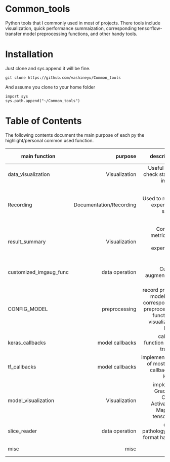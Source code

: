 # Common_tools
Python tools that I commonly used in most of projects. There tools include visualization, quick performance summaization, corresponding tensorflow-transfer model preprocessing functions, and other handy tools.

# Installation
Just clone and sys append it will be fine.
```
git clone https://github.com/vashineyu/Common_tools
```
And assume you clone to your home folder
```
import sys
sys.path.append("~/Common_tools")
```

# Table of Contents
The following contents document the main purpose of each py the highlight/personal common used function.
<To be done>

main function|purpose|description|highlight/most used function
-------------|------:|----------:|----------------------------:
data_visualization | Visualization| Useful when check stacked images | img_combine: plot a stack of images into grid-like
Recording | Documentation/Recording | Used to record experiment setting | Experiment_Recoding is a class for you to put experiment related configs/setting into a new folder.  
result_summary | Visualization | Compute metric after your experiment done | pdml is a good package!
customized_imgaug_func | data operation | Custom augmentation | includes special image augmentations such as channel shift & color space swap
CONFIG_MODEL | preprocessing | record pretrain models and corresponding preprocessing functions / visualization layers | Remember to check and change the model_collection_path inside the class
keras_callbacks | model callbacks | callback function when training | AUC metric logger
tf_callbacks | model callbacks | implementation of most used callbacks in Keras. | tensorflow earlystop / model checkpoint / reduce learning rate 
model_visualization | Visualization | implement Gradient-Class-Activation-Map with tensorflow | ---
slice_reader | data operation | digital pathology data format handler | actually it should be named "slide_reader..."
misc | misc | misc | something I don't know where to put it


